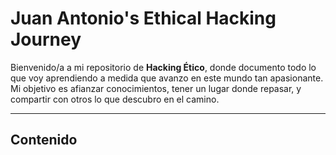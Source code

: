 # Juan Antonio's Ethical Hacking Journey

Bienvenido/a a mi repositorio de **Hacking Ético**, donde documento todo lo que voy aprendiendo a medida que avanzo en este mundo tan apasionante. Mi objetivo es afianzar conocimientos, tener un lugar donde repasar, y compartir con otros lo que descubro en el camino.

---

## Contenido
